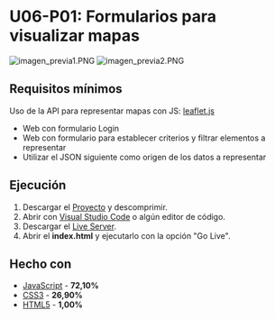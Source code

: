 # U06-P01: Formularios para visualizar mapas

![imagen_previa1.PNG](https://github.com/Ayoamaro/formulario_mapas.github.io/blob/master/img/imagen_previa1.PNG?raw=true)
![imagen_previa2.PNG](https://github.com/Ayoamaro/formulario_mapas.github.io/blob/master/img/imagen_previa2.PNG?raw=true)

## Requisitos mínimos
Uso de la API para representar mapas con JS: [leaflet.js](https://leafletjs.com)
* Web con formulario Login
* Web con formulario para establecer criterios y filtrar elementos a representar
* Utilizar el JSON siguiente como origen de los datos a representar

## Ejecución
1. Descargar el [Proyecto](https://bit.ly/2ZzvBPB) y descomprimir.
2. Abrir con [Visual Studio Code](https://code.visualstudio.com) o algún editor de código.
3. Descargar el [Live Server](https://bit.ly/3elOzNx).
3. Abrir el **index.html** y ejecutarlo con la opción "Go Live".

## Hecho con
* [JavaScript](https://developer.mozilla.org/es/docs/Web/JavaScript) - **72,10%**
* [CSS3](https://developer.mozilla.org/es/docs/Archive/CSS3) - **26,90%**
* [HTML5](https://developer.mozilla.org/es/docs/HTML/HTML5) - **1,00%**
